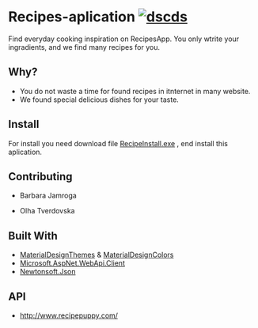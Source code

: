 # Recipes-aplication [![dscds]()](https://github.com/bjamroga98/Recipies-aplication/blob/master/allergen_oat_icon-icons.com_56424.ico)
Find everyday cooking inspiration on RecipesApp. You only wtrite your ingradients, and we find many recipes for you.
## Why?
  - You do not waste a time for found recipes in itnternet  in many website.
  - We found special delicious dishes for your taste.
## Install
For install you need download file [RecipeInstall.exe](https://drive.google.com/file/d/1bH07bsNdajYZtoQE0wZTuVo-1c_Gv1N_/view?usp=sharing) , end install this aplication. 
## Contributing
  - Barbara Jamroga
  
  - Olha Tverdovska
 
## Built With
  - [MaterialDesignThemes](https://drive.google.com/file/d/1bH07bsNdajYZtoQE0wZTuVo-1c_Gv1N_/view?usp=sharing) & [MaterialDesignColors](https://drive.google.com/file/d/1bH07bsNdajYZtoQE0wZTuVo-1c_Gv1N_/view?usp=sharing)
  - [Microsoft.AspNet.WebApi.Client](https://dotnet.microsoft.com/apps/aspnet/apis)
  - [Newtonsoft.Json](https://www.newtonsoft.com/json)
 
## API
  - http://www.recipepuppy.com/

